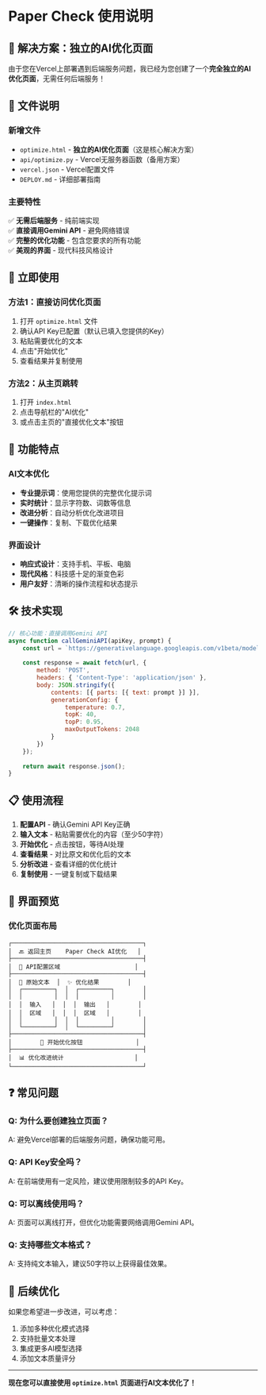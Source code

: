 # Paper Check 使用说明

## 🎯 解决方案：独立的AI优化页面

由于您在Vercel上部署遇到后端服务问题，我已经为您创建了一个**完全独立的AI优化页面**，无需任何后端服务！

## 📄 文件说明

### 新增文件
- `optimize.html` - **独立的AI优化页面**（这是核心解决方案）
- `api/optimize.py` - Vercel无服务器函数（备用方案）
- `vercel.json` - Vercel配置文件
- `DEPLOY.md` - 详细部署指南

### 主要特性
✅ **无需后端服务** - 纯前端实现  
✅ **直接调用Gemini API** - 避免网络错误  
✅ **完整的优化功能** - 包含您要求的所有功能  
✅ **美观的界面** - 现代科技风格设计  

## 🚀 立即使用

### 方法1：直接访问优化页面
1. 打开 `optimize.html` 文件
2. 确认API Key已配置（默认已填入您提供的Key）
3. 粘贴需要优化的文本
4. 点击"开始优化"
5. 查看结果并复制使用

### 方法2：从主页跳转
1. 打开 `index.html`
2. 点击导航栏的"AI优化"
3. 或点击主页的"直接优化文本"按钮

## 🔧 功能特点

### AI文本优化
- **专业提示词**：使用您提供的完整优化提示词
- **实时统计**：显示字符数、词数等信息
- **改进分析**：自动分析优化改进项目
- **一键操作**：复制、下载优化结果

### 界面设计
- **响应式设计**：支持手机、平板、电脑
- **现代风格**：科技感十足的渐变色彩
- **用户友好**：清晰的操作流程和状态提示

## 🛠️ 技术实现

```javascript
// 核心功能：直接调用Gemini API
async function callGeminiAPI(apiKey, prompt) {
    const url = `https://generativelanguage.googleapis.com/v1beta/models/gemini-2.5-flash-lite-preview-06-17:generateContent?key=${apiKey}`;
    
    const response = await fetch(url, {
        method: 'POST',
        headers: { 'Content-Type': 'application/json' },
        body: JSON.stringify({
            contents: [{ parts: [{ text: prompt }] }],
            generationConfig: {
                temperature: 0.7,
                topK: 40,
                topP: 0.95,
                maxOutputTokens: 2048
            }
        })
    });
    
    return await response.json();
}
```

## 📋 使用流程

1. **配置API** - 确认Gemini API Key正确
2. **输入文本** - 粘贴需要优化的内容（至少50字符）
3. **开始优化** - 点击按钮，等待AI处理
4. **查看结果** - 对比原文和优化后的文本
5. **分析改进** - 查看详细的优化统计
6. **复制使用** - 一键复制或下载结果

## 🎨 界面预览

### 优化页面布局
```
┌─────────────────────────────────────┐
│  🔙 返回主页    Paper Check AI优化   │
├─────────────────────────────────────┤
│  🔑 API配置区域                     │
├─────────────────────────────────────┤
│  📝 原始文本  │  ✨ 优化结果        │
│  ┌─────────┐  │  ┌─────────┐        │
│  │         │  │  │         │        │
│  │  输入   │  │  │  输出   │        │
│  │  区域   │  │  │  区域   │        │
│  │         │  │  │         │        │
│  └─────────┘  │  └─────────┘        │
├─────────────────────────────────────┤
│        🎯 开始优化按钮               │
├─────────────────────────────────────┤
│  📊 优化改进统计                    │
└─────────────────────────────────────┘
```

## ❓ 常见问题

### Q: 为什么要创建独立页面？
A: 避免Vercel部署的后端服务问题，确保功能可用。

### Q: API Key安全吗？
A: 在前端使用有一定风险，建议使用限制较多的API Key。

### Q: 可以离线使用吗？
A: 页面可以离线打开，但优化功能需要网络调用Gemini API。

### Q: 支持哪些文本格式？
A: 支持纯文本输入，建议50字符以上获得最佳效果。

## 🔄 后续优化

如果您希望进一步改进，可以考虑：
1. 添加多种优化模式选择
2. 支持批量文本处理
3. 集成更多AI模型选择
4. 添加文本质量评分

---

**现在您可以直接使用 `optimize.html` 页面进行AI文本优化了！**
